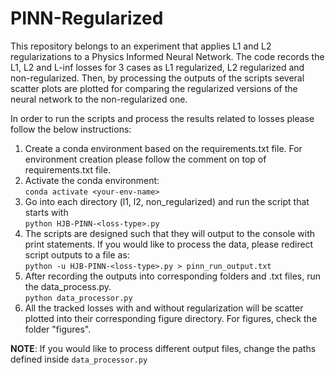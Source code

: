 # PINN-Regularized
This repository belongs to an experiment that applies L1 and L2 regularizations to a Physics Informed Neural Network. The code records the L1, L2 and L-inf
losses for 3 cases as L1 regularized, L2 regularized and non-regularized. Then, by processing the outputs of the scripts several scatter plots are plotted
for comparing the regularized versions of the neural network to the non-regularized one.

In order to run the scripts and process the results related to losses please follow the below instructions:

1. Create a conda environment based on the requirements.txt file. For environment creation please follow the comment on top of requirements.txt file.
2. Activate the conda environment:   
  `conda activate <your-env-name>`
3. Go into each directory (l1, l2, non_regularized) and run the script that starts with    
`python HJB-PINN-<loss-type>.py`
4. The scripts are designed such that they will output to the console with print statements. If you would like to process the data, please 
redirect script outputs to a file as:    
`python -u HJB-PINN-<loss-type>.py > pinn_run_output.txt`
5. After recording the outputs into corresponding folders and .txt files, run the data_process.py.    
`python data_processor.py` 
6. All the tracked losses with and without regularization will be scatter plotted into their corresponding figure directory. For figures, check the folder
"figures".

**NOTE**: If you would like to process different output files, change the paths defined inside `data_processor.py`
